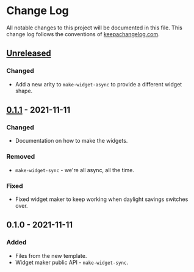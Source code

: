 # Change Log
All notable changes to this project will be documented in this file. This change log follows the conventions of [keepachangelog.com](http://keepachangelog.com/).

## [Unreleased]
### Changed
- Add a new arity to `make-widget-async` to provide a different widget shape.

## [0.1.1] - 2021-11-11
### Changed
- Documentation on how to make the widgets.

### Removed
- `make-widget-sync` - we're all async, all the time.

### Fixed
- Fixed widget maker to keep working when daylight savings switches over.

## 0.1.0 - 2021-11-11
### Added
- Files from the new template.
- Widget maker public API - `make-widget-sync`.

[Unreleased]: https://github.com/your-name/hospital-protocol/compare/0.1.1...HEAD
[0.1.1]: https://github.com/your-name/hospital-protocol/compare/0.1.0...0.1.1
